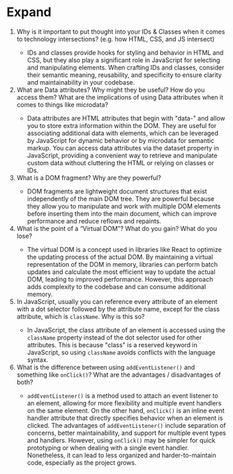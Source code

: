 # Expand

<ol>
    <li>Why is it important to put thought into your IDs & Classes when it comes to technology intersections? (e.g. how HTML, CSS, and JS intersect)</li>
        <ul>
            <li>IDs and classes provide hooks for styling and behavior in HTML and CSS, but they also play a significant role in JavaScript for selecting and manipulating elements. When crafting IDs and classes, consider their semantic meaning, reusability, and specificity to ensure clarity and maintainability in your codebase.</li>
        </ul>
    <li>What are Data attributes? Why might they be useful? How do you access them? What are the implications of using Data attributes when it comes to things like microdata?</li>
        <ul>
            <li>Data attributes are HTML attributes that begin with "data-" and allow you to store extra information within the DOM. They are useful for associating additional data with elements, which can be leveraged by JavaScript for dynamic behavior or by microdata for semantic markup. You can access data attributes via the dataset property in JavaScript, providing a convenient way to retrieve and manipulate custom data without cluttering the HTML or relying on classes or IDs.</li>
        </ul>
    <li>What is a DOM fragment? Why are they powerful?</li>
        <ul>
            <li>DOM fragments are lightweight document structures that exist independently of the main DOM tree. They are powerful because they allow you to manipulate and work with multiple DOM elements before inserting them into the main document, which can improve performance and reduce reflows and repaints.</li>
        </ul>
    <li>What is the point of a “Virtual DOM”? What do you gain? What do you lose?</li>
        <ul>
            <li>The virtual DOM is a concept used in libraries like React to optimize the updating process of the actual DOM. By maintaining a virtual representation of the DOM in memory, libraries can perform batch updates and calculate the most efficient way to update the actual DOM, leading to improved performance. However, this approach adds complexity to the codebase and can consume additional memory.</li>
        </ul>
    <li>In JavaScript, usually you can reference every attribute of an element with a dot selector followed by the attribute name, except for the class attribute, which is <code>className</code>. Why is this so?</li>
        <ul>
            <li>In JavaScript, the class attribute of an element is accessed using the <code>className</code> property instead of the dot selector used for other attributes. This is because "class" is a reserved keyword in JavaScript, so using <code>className</code> avoids conflicts with the language syntax.</li>
        </ul>
    <li>What is the difference between using <code>addEventListener()</code> and something like <code>onClick()</code>? What are the advantages / disadvantages of both?</li>
        <ul>
            <li><code>addEventListener()</code> is a method used to attach an event listener to an element, allowing for more flexibility and multiple event handlers on the same element. On the other hand, <code>onClick()</code> is an inline event handler attribute that directly specifies behavior when an element is clicked. The advantages of <code>addEventListener()</code> include separation of concerns, better maintainability, and support for multiple event types and handlers. However, using <code>onClick()</code> may be simpler for quick prototyping or when dealing with a single event handler. Nonetheless, it can lead to less organized and harder-to-maintain code, especially as the project grows.</li>
        </ul>
</ol>
